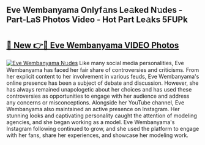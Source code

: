## Eve Wembanyama Onlyf𝚊ns Le𝚊ked N𝚞des - Part-LaS Photos Video - Hot Part Le𝚊ks 5FUPk

# <h2><a href="http://ac21639.deff.icu/?id=Eve+Wembanyama">🔗 New 👉🔴 Eve Wembanyama VIDEO Photos</a></h2>

[![Eve Wembanyama N𝚞des](https://i.imgur.com/rIISA9y.gif)](http://ac21639.deff.icu/?id=Eve+Wembanyama)
Like many social media personalities, Eve Wembanyama has faced her fair share of controversies and criticisms. From her explicit content to her involvement in various feuds, Eve Wembanyama's online presence has been a subject of debate and discussion. However, she has always remained unapologetic about her choices and has used these controversies as opportunities to engage with her audience and address any concerns or misconceptions. Alongside her YouTube channel, Eve Wembanyama also maintained an active presence on Instagram. Her stunning looks and captivating personality caught the attention of modeling agencies, and she began working as a model. Eve Wembanyama's Instagram following continued to grow, and she used the platform to engage with her fans, share her experiences, and showcase her modeling work.
